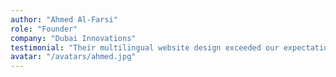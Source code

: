 ```yaml
---
author: "Ahmed Al-Farsi"
role: "Founder"
company: "Dubai Innovations"
testimonial: "Their multilingual website design exceeded our expectations! Offering both Arabic and English support has truly expanded our reach in the Middle East and beyond."
avatar: "/avatars/ahmed.jpg"
---
```


